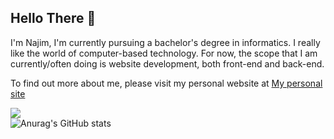 
<!-- ![Top Langs](https://github-readme-stats.vercel.app/api/top-langs/?username=najimRizky&layout=compact&theme=dark) -->



## Hello There 🤞

I'm Najim, I'm currently pursuing a bachelor's degree in informatics. I really like the world of computer-based technology. For now, the scope that I am currently/often doing is website development, both front-end and back-end.

To find out more about me, please visit my personal website at <a href="https://bit.ly/nazky-site" target="_blank">My personal site</a>



  ![](https://komarev.com/ghpvc/?username=najimRizky&color=red) <br/>
  ![Anurag's GitHub stats](https://github-readme-stats.vercel.app/api?username=najimRizky&hide=contribs,prs&theme=gruvbox) 
